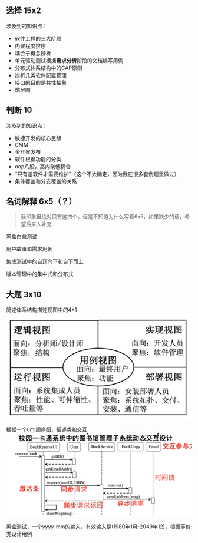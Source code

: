 ## 选择 15x2

涉及到的知识点：
- 软件工程的三大阶段
- 内聚程度排序
- 耦合子概念辨析
- 单元驱动测试根据**需求分析**阶段的文档编写用例
- 分布式体系结构中的CAP原则
- 辨析几类软件配置管理
- 接口的目的是共性抽象
- 燃尽图


## 判断 10

涉及到的知识点：
- 敏捷开发的核心思想
- CMM
- 金丝雀发布
- 软件根据功能的分类
- oop八股，高内聚低耦合
- “只有差软件才需要维护”（这个不太确定，因为我在很多套例题里做过）
- 条件覆盖和分支覆盖的关系


## 名词解释 6x5（？）
>我印象里绝对只有这四个，但是不知道为什么写着6x5，如果缺少的话，希望后来人补充

黑盒白盒测试

用户故事和需求用例

集成测试中的自顶向下和自下而上

版本管理中的集中式和分布式

## 大题 3x10

简述体系结构描述视图中的4+1
![Alt text](image-1.png)

根据一个uml顺序图，描述类和交互
![Alt text](image.png)

黑盒测试，一个yyyy-mm的输入，有效输入是(1980年1月-2049年12)，根据等价类设计用例